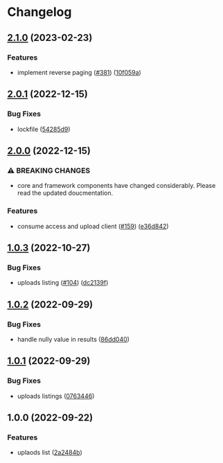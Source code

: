 # Changelog

## [2.1.0](https://github.com/web3-storage/w3ui/compare/uploads-list-core-v2.0.1...uploads-list-core-v2.1.0) (2023-02-23)


### Features

* implement reverse paging ([#381](https://github.com/web3-storage/w3ui/issues/381)) ([10f059a](https://github.com/web3-storage/w3ui/commit/10f059af4dbf5cb6303d82c1133defe8f74aa914))

## [2.0.1](https://github.com/web3-storage/w3ui/compare/uploads-list-core-v2.0.0...uploads-list-core-v2.0.1) (2022-12-15)


### Bug Fixes

* lockfile ([54285d9](https://github.com/web3-storage/w3ui/commit/54285d9baaf5368dfea3aa9476b124c43d56aecc))

## [2.0.0](https://github.com/web3-storage/w3ui/compare/uploads-list-core-v1.0.3...uploads-list-core-v2.0.0) (2022-12-15)


### ⚠ BREAKING CHANGES

* core and framework components have changed considerably. Please read the updated doucmentation.

### Features

* consume access and upload client ([#159](https://github.com/web3-storage/w3ui/issues/159)) ([e36d842](https://github.com/web3-storage/w3ui/commit/e36d842b1695032355ab29646c3dce6a33880517))

## [1.0.3](https://github.com/web3-storage/w3ui/compare/uploads-list-core-v1.0.2...uploads-list-core-v1.0.3) (2022-10-27)


### Bug Fixes

* uploads listing ([#104](https://github.com/web3-storage/w3ui/issues/104)) ([dc2139f](https://github.com/web3-storage/w3ui/commit/dc2139f5e00c9195c480ce5c98a78b4296713ac7))

## [1.0.2](https://github.com/web3-storage/w3ui/compare/uploads-list-core-v1.0.1...uploads-list-core-v1.0.2) (2022-09-29)


### Bug Fixes

* handle nully value in results ([86dd040](https://github.com/web3-storage/w3ui/commit/86dd04020c1fbbb26a72c9e11d0f4e2ac56624e5))

## [1.0.1](https://github.com/web3-storage/w3ui/compare/uploads-list-core-v1.0.0...uploads-list-core-v1.0.1) (2022-09-29)


### Bug Fixes

* uploads listings ([0763446](https://github.com/web3-storage/w3ui/commit/0763446f1d6d70b1c3adef8221b35396b133c01e))

## 1.0.0 (2022-09-22)


### Features

* uplaods list ([2a2484b](https://github.com/web3-storage/w3ui/commit/2a2484b9acacb33f1c6154b2eab692bf6f848119))
